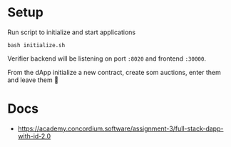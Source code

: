 # Setup

Run script to initialize and start applications
```
bash initialize.sh
```

Verifier backend will be listening on port `:8020` and frontend `:30000`.

From the dApp initialize a new contract, create som auctions, enter them and leave them 🚀️

# Docs

- https://academy.concordium.software/assignment-3/full-stack-dapp-with-id-2.0